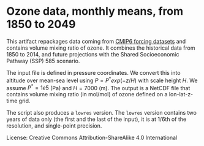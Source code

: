 # Ozone data, monthly means, from 1850 to 2049

This artifact repackages data coming from [CMIP6 forcing datasets](https://www.wdc-climate.de/ui/cmip6?input=input4MIPs.CMIP6.CMIP.UReading.UReading-CCMI-1-0) 
and contains volume mixing ratio of ozone. It combines the historical data from 1850 to 2014, and future projections with the 
Shared Socioeconomic Pathway (SSP) 585 scenario.

The input file is defined in pressure coordinates. We convert this into altitude over mean-sea level
using $P = P^*exp(-z / H)$ with scale height $H$. We assume $P^* = 1e5$ (Pa) and $H = 7000$ (m). The output 
is a NetCDF file that contains volume mixing ratio (in mol/mol) of ozone defined on a lon-lat-z-time grid.

The script also produces a `lowres` version. The `lowres` version contains two
years of data only (the first and the last of the input), it is at 1/6th of the
resolution, and single-point precision.


License: Creative Commons Attribution-ShareAlike 4.0 International
